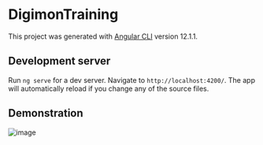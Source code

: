 # DigimonTraining

This project was generated with [Angular CLI](https://github.com/angular/angular-cli) version 12.1.1.

## Development server

Run `ng serve` for a dev server. Navigate to `http://localhost:4200/`. The app will automatically reload if you change any of the source files.

## Demonstration

![image](https://user-images.githubusercontent.com/48831753/138566785-b0584420-a8da-4b0e-8bc7-0c9ac392ce27.png)



